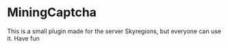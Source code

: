# MiningCaptcha
This is a small plugin made for the server Skyregions,
but everyone can use it.
Have fun
